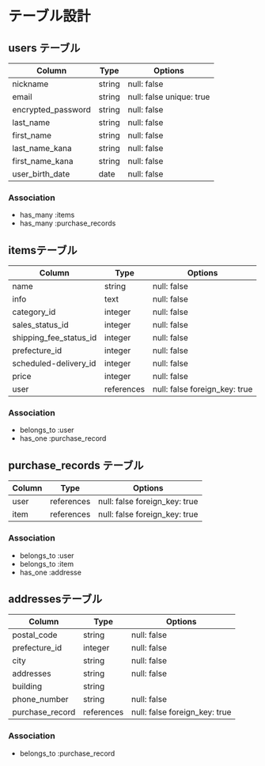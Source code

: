 # テーブル設計

## users テーブル

| Column             | Type    | Options                  |
| ------------------ | ------- | ------------------------ |
| nickname           | string  | null: false              |
| email              | string  | null: false unique: true |
| encrypted_password | string  | null: false              |
| last_name          | string  | null: false              |
| first_name         | string  | null: false              |
| last_name_kana     | string  | null: false              |
| first_name_kana    | string  | null: false              |
| user_birth_date    | date    | null: false              |

### Association

- has_many :items
- has_many :purchase_records

## itemsテーブル

| Column                 | Type       | Options                      |
| ---------------------- | ---------- | ---------------------------- |
| name                   | string     | null: false                  |
| info                   | text       | null: false                  |
| category_id            | integer    | null: false                  |
| sales_status_id        | integer    | null: false                  |
| shipping_fee_status_id | integer    | null: false                  |
| prefecture_id          | integer    | null: false                  |
| scheduled-delivery_id  | integer    | null: false                  |
| price                  | integer    | null: false                  |
| user                   | references | null: false foreign_key: true|

### Association

- belongs_to :user
- has_one :purchase_record

## purchase_records テーブル

| Column    | Type       | Options                        |
| --------- | ---------- | ------------------------------ |
| user      | references | null: false   foreign_key: true|
| item      | references | null: false   foreign_key: true|

### Association

- belongs_to :user
- belongs_to :item
- has_one :addresse

## addressesテーブル

| Column          | Type       | Options                        |
| --------------- | ---------- | ------------------------------ |
| postal_code     | string     | null: false                    |
| prefecture_id   | integer    | null: false                    |
| city            | string     | null: false                    |
| addresses       | string     | null: false                    |
| building        | string     |                                |
| phone_number    | string     | null: false                    |
| purchase_record | references | null: false  foreign_key: true |

### Association

- belongs_to :purchase_record


